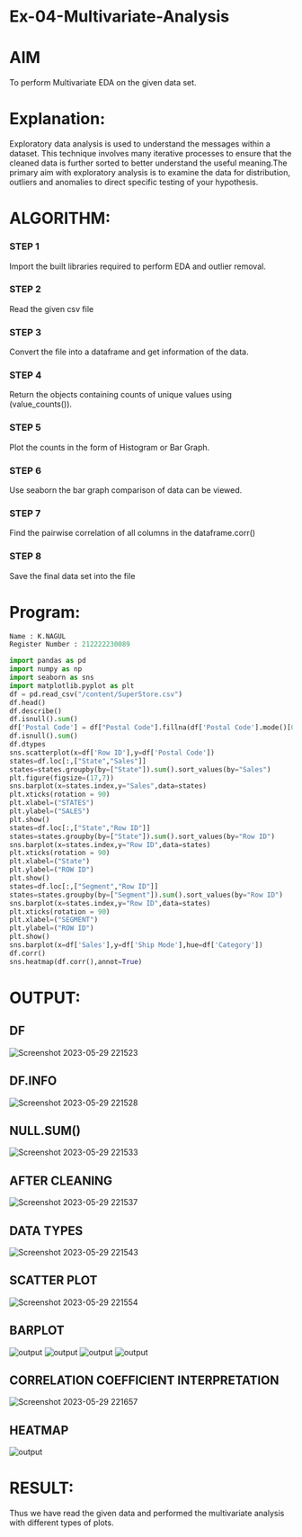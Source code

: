 # Ex-04-Multivariate-Analysis

# AIM

To perform Multivariate EDA on the given data set.

# Explanation:

Exploratory data analysis is used to understand the messages within a dataset. This technique involves many iterative processes to ensure that the cleaned data is further sorted to better understand the useful meaning.The primary aim with exploratory analysis is to examine the data for distribution, outliers and anomalies to direct specific testing of your hypothesis.

# ALGORITHM:

### STEP 1

Import the built libraries required to perform EDA and outlier removal.

### STEP 2

Read the given csv file

### STEP 3

Convert the file into a dataframe and get information of the data.

### STEP 4

Return the objects containing counts of unique values using (value_counts()).

### STEP 5

Plot the counts in the form of Histogram or Bar Graph.

### STEP 6

Use seaborn the bar graph comparison of data can be viewed.

### STEP 7

Find the pairwise correlation of all columns in the dataframe.corr()

### STEP 8

Save the final data set into the file

# Program:

```py
Name : K.NAGUL
Register Number : 212222230089

import pandas as pd
import numpy as np
import seaborn as sns
import matplotlib.pyplot as plt
df = pd.read_csv("/content/SuperStore.csv")
df.head()
df.describe()
df.isnull().sum()
df['Postal Code'] = df["Postal Code"].fillna(df['Postal Code'].mode()[0])
df.isnull().sum()
df.dtypes
sns.scatterplot(x=df['Row ID'],y=df['Postal Code'])
states=df.loc[:,["State","Sales"]]
states=states.groupby(by=["State"]).sum().sort_values(by="Sales")
plt.figure(figsize=(17,7))
sns.barplot(x=states.index,y="Sales",data=states)
plt.xticks(rotation = 90)
plt.xlabel=("STATES")
plt.ylabel=("SALES")
plt.show()
states=df.loc[:,["State","Row ID"]]
states=states.groupby(by=["State"]).sum().sort_values(by="Row ID")
sns.barplot(x=states.index,y="Row ID",data=states)
plt.xticks(rotation = 90)
plt.xlabel=("State")
plt.ylabel=("ROW ID")
plt.show()
states=df.loc[:,["Segment","Row ID"]]
states=states.groupby(by=["Segment"]).sum().sort_values(by="Row ID")
sns.barplot(x=states.index,y="Row ID",data=states)
plt.xticks(rotation = 90)
plt.xlabel=("SEGMENT")
plt.ylabel=("ROW ID")
plt.show()
sns.barplot(x=df['Sales'],y=df['Ship Mode'],hue=df['Category'])
df.corr()
sns.heatmap(df.corr(),annot=True)
```

# OUTPUT:

## DF
![Screenshot 2023-05-29 221523](https://github.com/Nagul71/Ex-04-Multivariate-Analysis/assets/118661118/575a5384-b077-44df-b0fa-94f65cfa6048)



## DF.INFO

![Screenshot 2023-05-29 221528](https://github.com/Nagul71/Ex-04-Multivariate-Analysis/assets/118661118/1ef80e34-6135-4b1c-9861-325ca68ba4b6)


## NULL.SUM()

![Screenshot 2023-05-29 221533](https://github.com/Nagul71/Ex-04-Multivariate-Analysis/assets/118661118/2cc6ca6b-5845-4642-a7d7-5f447d2ee459)


## AFTER CLEANING

![Screenshot 2023-05-29 221537](https://github.com/Nagul71/Ex-04-Multivariate-Analysis/assets/118661118/b232c05d-f749-4cd6-bf1b-cda721215b5d)


## DATA TYPES

![Screenshot 2023-05-29 221543](https://github.com/Nagul71/Ex-04-Multivariate-Analysis/assets/118661118/76135a34-d20e-4fdd-a4fd-20148884cd3c)


## SCATTER PLOT

![Screenshot 2023-05-29 221554](https://github.com/Nagul71/Ex-04-Multivariate-Analysis/assets/118661118/7937009f-1074-4acf-91ec-bc3de72a7f48)


## BARPLOT

![output](g.png)
![output](h.png)
![output](i.png)
![output](j.png)

## CORRELATION COEFFICIENT INTERPRETATION

![Screenshot 2023-05-29 221657](https://github.com/Nagul71/Ex-04-Multivariate-Analysis/assets/118661118/5c0a6765-8c65-4d9f-acd5-fa88d9e00bc4)


## HEATMAP

![output](j.png)

# RESULT:

Thus we have read the given data and performed the multivariate analysis with different types of plots.
